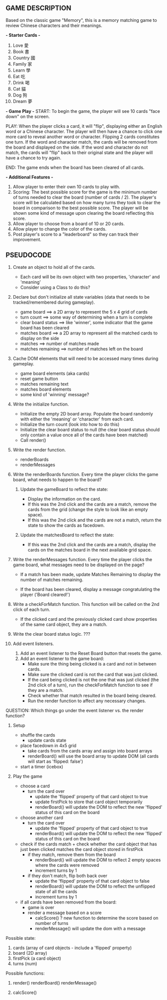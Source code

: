 ## GAME DESCRIPTION
Based on the classic game "Memory", this is a memory matching game to review Chinese characters and their meanings. 

**- Starter Cards -**
1. Love 愛
2. Book 書
3. Country 國
4. Family 家
5. Learn 學
6. Eat 吃
7. Drink 喝
8. Cat 貓
9. Dog 狗
10. Dream 夢 

**- Game Play -**
START: To begin the game, the player will see 10 cards "face down" on the screen. 

PLAY: When the player clicks a card, it will "flip", displaying either an English word or a Chinese character. The player will then have a chance to click one more card to reveal another word or character. Flipping 2 cards constitutes one turn. If the word and character match, the cards will be removed from the board and displayed on the side. If the word and character do not match, the cards will "flip" back to their original state and the player will have a chance to try again. 

END: The game ends when the board has been cleared of all cards.

**- Additional Features -**
1. Allow player to enter their own 10 cards to play with.
2. Scoring: The best possible score for the game is the minimum number of turns needed to clear the board (number of cards / 2). The player's score will be calculated based on how many turns they took to clear the board in comparison to the best possible score. The player will be shown some kind of message upon clearing the board reflecting this score.
3. Allow player to choose from a board of 10 or 20 cards.
4. Allow player to change the color of the cards.
5. Post player's score to a "leaderboard" so they can track their improvement.

## PSEUDOCODE

1. Create an object to hold all of the cards.
    - Each card will be its own object with two properties, 'character' and 'meaning'
    - Consider using a Class to do this?

2. Declare but don't initialize all state variables (data that needs to be tracked/remembered during gameplay).
    - game board ==> a 2D array to represent the 5 x 4 grid of cards
    - turn count ==> some way of determining when a turn is complete
    - clear board status ==> like 'winner', some indicator that the game board has been cleared
    - matches board ==> a 2D array to represent all the matched cards to display on the side
    - matches ==> number of matches made
    - matches remaining ==> number of matches left on the board

3. Cache DOM elements that will need to be accessed many times during gameplay.
    - game board elements (aka cards)
    - reset game button
    - matches remaining text
    - matches board elements
    - some kind of 'winning' message?

4. Write the initialize function.
    - Initialize the empty 2D board array. Populate the board randomly with either the 'meaning' or 'character' from each card.
    - Initialize the turn count (look into how to do this)
    - Initialize the clear board status to null (the clear board status should only contain a value once all of the cards have been matched)
    - Call render()

5. Write the render function.
    - renderBoards
    - renderMessages

6. Write the renderBoards function. 
    Every time the player clicks the game board, what needs to happen to the board?

    1. Update the gameBoard to reflect the state:
        - Display the information on the card.
        - If this was the 2nd click and the cards are a match, remove the cards from the grid (change the style to look like an empty space).
        - If this was the 2nd click and the cards are not a match, return the state to show the cards as facedown.

    2. Update the matchesBoard to reflect the state:
        - If this was the 2nd click and the cards are a match, display the cards on the matches board in the next available grid space.

7. Write the renderMessages function. 
    Every time the player clicks the game board, what messages need to be displayed on the page?
    
    - If a match has been made, update Matches Remaining to display the number of matches remaining.

    - If the board has been cleared, display a message congratulating the player ('Board cleared!')

8. Write a checkForMatch function.
    This function will be called on the 2nd click of each turn. 

    - If the clicked card and the previously clicked card show properties of the same card object, they are a match.

9. Write the clear board status logic.
    ???

10. Add event listeners.
    1. Add an event listener to the Reset Board button that resets the game.
    2. Add an event listener to the game board:
        - Make sure the thing being clicked is a card and not in between cards.
        - Make sure the clicked card is not the card that was just clicked.
        - If the card being clicked is not the one that was just clicked (the 2nd click of a turn), run the checkForMatch function to see if they are a match.
        - Check whether that match resulted in the board being cleared.
        - Run the render function to affect any necessary changes.

QUESTION: Which things go under the event listener vs. the render function?


1. Setup
    - shuffle the cards
        * update cards state
    - place facedown in 4x5 grid
        * take cards from the cards array and assign into board arrays
        * renderBoard() will use the board array to update DOM (all cards will start as 'flipped: false')
    - start a timer (icebox)

2. Play the game
    - choose a card
        * turn the card over
            + update the 'flipped' property of that card object to true
            + update firstPick to store that card object temporarily
            + renderBoard() will update the DOM to reflect the new 'flipped' status of this card on the board
    - choose another card
        * turn the card over
            + update the 'flipped' property of that card object to true
            + renderBoard() will update the DOM to reflect the new 'flipped' status of this card on the board
    - check if the cards match
            + check whether the card object that has just been clicked matches the card object stored in firstPick
        * if they match, remove them from the board
            + renderBoard() will update the DOM to reflect 2 empty spaces where the cards were removed
            + increment turns by 1
        * if they don't match, flip both back over
            + update the 'flipped' property of that card object to false
            + renderBoard() will update the DOM to reflect the unflipped state of all the cards
            + increment turns by 1
    - if all cards have been removed from the board:
        * game is over
        * render a message based on a score
            + calcScore() ? new function  to determine the score based on number of turns
            + renderMessage() will update the dom with a message

Possible state:
1. cards (array of card objects - include a 'flipped' property)
2. board (2D array)
3. firstPick (a card object)
4. turns (num)

Possible functions:
1. render()
    renderBoard()
    renderMessage()

2. calcScore()